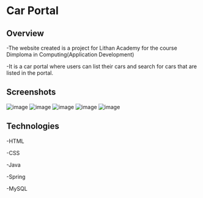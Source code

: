 # Car Portal
## Overview
  -The website created is a project for Lithan Academy for the course Dimploma in Computing(Application Development)
  
  -It is a car portal where users can list their cars and search for cars that are listed in the portal.
  
## Screenshots
![image](https://user-images.githubusercontent.com/68614293/163719304-0f492b71-f4bf-4879-ad8c-9664e4ebd4e3.png)
![image](https://user-images.githubusercontent.com/68614293/163719312-3af6a969-11ba-4b69-bfc2-ff76902e3533.png)
![image](https://user-images.githubusercontent.com/68614293/163719326-8bcdf1ec-10f4-4511-a9a2-67e9cfa590dd.png)
![image](https://user-images.githubusercontent.com/68614293/163719333-1b41ad82-1158-477a-ba98-049e3294669d.png)
![image](https://user-images.githubusercontent.com/68614293/163719344-40457046-b13c-432a-96d3-ca9a91be931a.png)


## Technologies
 -HTML
 
 -CSS
 
 -Java
 
 -Spring
 
 -MySQL

